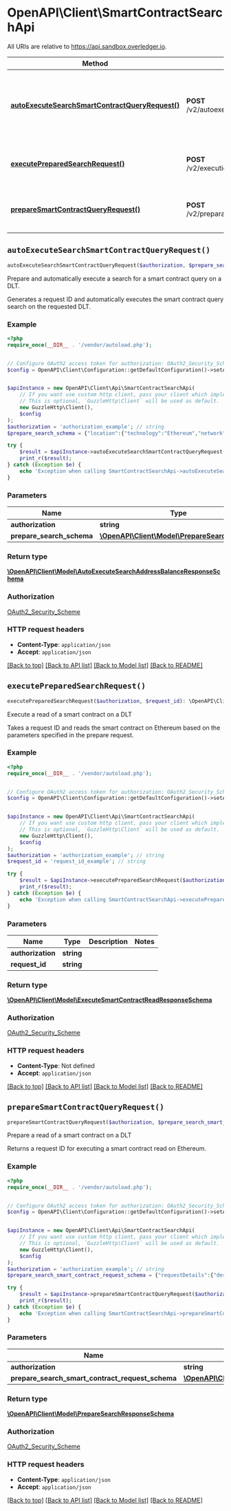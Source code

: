 # OpenAPI\Client\SmartContractSearchApi

All URIs are relative to https://api.sandbox.overledger.io.

Method | HTTP request | Description
------------- | ------------- | -------------
[**autoExecuteSearchSmartContractQueryRequest()**](SmartContractSearchApi.md#autoExecuteSearchSmartContractQueryRequest) | **POST** /v2/autoexecution/search/smartcontract | Prepare and automatically execute a search for a smart contract query on a DLT.
[**executePreparedSearchRequest()**](SmartContractSearchApi.md#executePreparedSearchRequest) | **POST** /v2/execution/search/smartcontract | Execute a read of a smart contract on a DLT
[**prepareSmartContractQueryRequest()**](SmartContractSearchApi.md#prepareSmartContractQueryRequest) | **POST** /v2/preparation/search/smartcontract | Prepare a read of a smart contract on a DLT


## `autoExecuteSearchSmartContractQueryRequest()`

```php
autoExecuteSearchSmartContractQueryRequest($authorization, $prepare_search_schema): \OpenAPI\Client\Model\AutoExecuteSearchAddressBalanceResponseSchema
```

Prepare and automatically execute a search for a smart contract query on a DLT.

Generates a request ID and automatically executes the smart contract query search on the requested DLT.

### Example

```php
<?php
require_once(__DIR__ . '/vendor/autoload.php');


// Configure OAuth2 access token for authorization: OAuth2_Security_Scheme
$config = OpenAPI\Client\Configuration::getDefaultConfiguration()->setAccessToken('YOUR_ACCESS_TOKEN');


$apiInstance = new OpenAPI\Client\Api\SmartContractSearchApi(
    // If you want use custom http client, pass your client which implements `GuzzleHttp\ClientInterface`.
    // This is optional, `GuzzleHttp\Client` will be used as default.
    new GuzzleHttp\Client(),
    $config
);
$authorization = 'authorization_example'; // string
$prepare_search_schema = {"location":{"technology":"Ethereum","network":"Ropsten Testnet"}}; // \OpenAPI\Client\Model\PrepareSearchSchema

try {
    $result = $apiInstance->autoExecuteSearchSmartContractQueryRequest($authorization, $prepare_search_schema);
    print_r($result);
} catch (Exception $e) {
    echo 'Exception when calling SmartContractSearchApi->autoExecuteSearchSmartContractQueryRequest: ', $e->getMessage(), PHP_EOL;
}
```

### Parameters

Name | Type | Description  | Notes
------------- | ------------- | ------------- | -------------
 **authorization** | **string**|  |
 **prepare_search_schema** | [**\OpenAPI\Client\Model\PrepareSearchSchema**](../Model/PrepareSearchSchema.md)|  |

### Return type

[**\OpenAPI\Client\Model\AutoExecuteSearchAddressBalanceResponseSchema**](../Model/AutoExecuteSearchAddressBalanceResponseSchema.md)

### Authorization

[OAuth2_Security_Scheme](../../README.md#OAuth2_Security_Scheme)

### HTTP request headers

- **Content-Type**: `application/json`
- **Accept**: `application/json`

[[Back to top]](#) [[Back to API list]](../../README.md#endpoints)
[[Back to Model list]](../../README.md#models)
[[Back to README]](../../README.md)

## `executePreparedSearchRequest()`

```php
executePreparedSearchRequest($authorization, $request_id): \OpenAPI\Client\Model\ExecuteSmartContractReadResponseSchema
```

Execute a read of a smart contract on a DLT

Takes a request ID and reads the smart contract on Ethereum based on the parameters specified in the prepare request.

### Example

```php
<?php
require_once(__DIR__ . '/vendor/autoload.php');


// Configure OAuth2 access token for authorization: OAuth2_Security_Scheme
$config = OpenAPI\Client\Configuration::getDefaultConfiguration()->setAccessToken('YOUR_ACCESS_TOKEN');


$apiInstance = new OpenAPI\Client\Api\SmartContractSearchApi(
    // If you want use custom http client, pass your client which implements `GuzzleHttp\ClientInterface`.
    // This is optional, `GuzzleHttp\Client` will be used as default.
    new GuzzleHttp\Client(),
    $config
);
$authorization = 'authorization_example'; // string
$request_id = 'request_id_example'; // string

try {
    $result = $apiInstance->executePreparedSearchRequest($authorization, $request_id);
    print_r($result);
} catch (Exception $e) {
    echo 'Exception when calling SmartContractSearchApi->executePreparedSearchRequest: ', $e->getMessage(), PHP_EOL;
}
```

### Parameters

Name | Type | Description  | Notes
------------- | ------------- | ------------- | -------------
 **authorization** | **string**|  |
 **request_id** | **string**|  |

### Return type

[**\OpenAPI\Client\Model\ExecuteSmartContractReadResponseSchema**](../Model/ExecuteSmartContractReadResponseSchema.md)

### Authorization

[OAuth2_Security_Scheme](../../README.md#OAuth2_Security_Scheme)

### HTTP request headers

- **Content-Type**: Not defined
- **Accept**: `application/json`

[[Back to top]](#) [[Back to API list]](../../README.md#endpoints)
[[Back to Model list]](../../README.md#models)
[[Back to README]](../../README.md)

## `prepareSmartContractQueryRequest()`

```php
prepareSmartContractQueryRequest($authorization, $prepare_search_smart_contract_request_schema): \OpenAPI\Client\Model\PrepareSearchResponseSchema
```

Prepare a read of a smart contract on a DLT

Returns a request ID for executing a smart contract read on Ethereum.

### Example

```php
<?php
require_once(__DIR__ . '/vendor/autoload.php');


// Configure OAuth2 access token for authorization: OAuth2_Security_Scheme
$config = OpenAPI\Client\Configuration::getDefaultConfiguration()->setAccessToken('YOUR_ACCESS_TOKEN');


$apiInstance = new OpenAPI\Client\Api\SmartContractSearchApi(
    // If you want use custom http client, pass your client which implements `GuzzleHttp\ClientInterface`.
    // This is optional, `GuzzleHttp\Client` will be used as default.
    new GuzzleHttp\Client(),
    $config
);
$authorization = 'authorization_example'; // string
$prepare_search_smart_contract_request_schema = {"requestDetails":{"destination":[{"smartContract":{"function":{"name":"balanceOf","inputParameters":[{"type":"address","value":"0x8917cf2A57DF39D311a96c53FCCA76dAFB25392B"}],"outputParameters":[{"type":"uint256"}]},"smartContractId":"0xF9cd6C86992Fce1481dBc4bDB7E1b101c1e8cEE2"}}]},"location":{"technology":"Ethereum","network":"Ropsten Testnet"}}; // \OpenAPI\Client\Model\PrepareSearchSmartContractRequestSchema

try {
    $result = $apiInstance->prepareSmartContractQueryRequest($authorization, $prepare_search_smart_contract_request_schema);
    print_r($result);
} catch (Exception $e) {
    echo 'Exception when calling SmartContractSearchApi->prepareSmartContractQueryRequest: ', $e->getMessage(), PHP_EOL;
}
```

### Parameters

Name | Type | Description  | Notes
------------- | ------------- | ------------- | -------------
 **authorization** | **string**|  |
 **prepare_search_smart_contract_request_schema** | [**\OpenAPI\Client\Model\PrepareSearchSmartContractRequestSchema**](../Model/PrepareSearchSmartContractRequestSchema.md)|  |

### Return type

[**\OpenAPI\Client\Model\PrepareSearchResponseSchema**](../Model/PrepareSearchResponseSchema.md)

### Authorization

[OAuth2_Security_Scheme](../../README.md#OAuth2_Security_Scheme)

### HTTP request headers

- **Content-Type**: `application/json`
- **Accept**: `application/json`

[[Back to top]](#) [[Back to API list]](../../README.md#endpoints)
[[Back to Model list]](../../README.md#models)
[[Back to README]](../../README.md)
